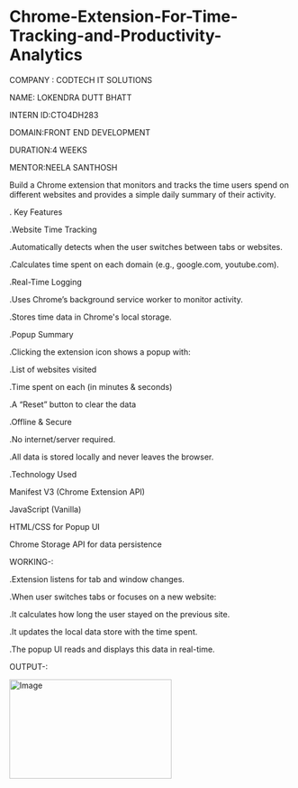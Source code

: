 # Chrome-Extension-For-Time-Tracking-and-Productivity-Analytics

COMPANY : CODTECH IT SOLUTIONS

NAME: LOKENDRA DUTT BHATT

INTERN ID:CTO4DH283

DOMAIN:FRONT END DEVELOPMENT

DURATION:4 WEEKS

MENTOR:NEELA SANTHOSH

Build a Chrome extension that monitors and tracks the time users spend on different websites and provides a simple daily summary of their activity.

. Key Features
 
.Website Time Tracking

.Automatically detects when the user switches between tabs or websites.

.Calculates time spent on each domain (e.g., google.com, youtube.com).

.Real-Time Logging

.Uses Chrome’s background service worker to monitor activity.

.Stores time data in Chrome's local storage.

.Popup Summary

.Clicking the extension icon shows a popup with:

.List of websites visited

.Time spent on each (in minutes & seconds)

.A “Reset” button to clear the data

.Offline & Secure

.No internet/server required.

.All data is stored locally and never leaves the browser.

.Technology Used

Manifest V3 (Chrome Extension API)

JavaScript (Vanilla)

HTML/CSS for Popup UI

Chrome Storage API for data persistence

WORKING-:

.Extension listens for tab and window changes.

.When user switches tabs or focuses on a new website:

.It calculates how long the user stayed on the previous site.

.It updates the local data store with the time spent.

.The popup UI reads and displays this data in real-time.


OUTPUT-:

<img width="288" height="176" alt="Image" src="https://github.com/user-attachments/assets/a73019ab-f08c-4b60-b1b0-b21aaa1a6a06" />




